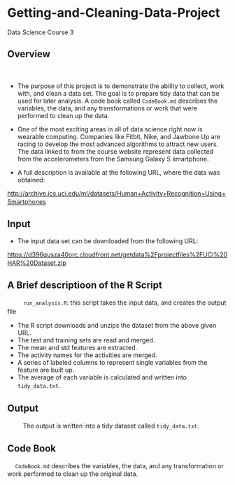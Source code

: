 # Getting-and-Cleaning-Data-Project
Data Science Course 3

## Overview
　
- The purpose of this project is to demonstrate the ability to collect, work
with, and clean a data set. The goal is to prepare tidy data that can be used
for later analysis.  A code book called `CodeBook.md` describes the variables,
the data, and any transformations or work that were performed to clean up the
data. 

- One of the most exciting areas in all of data science right now is wearable
computing. Companies like Fitbit, Nike, and Jawbone Up are racing to develop 
the most advanced algorithms to attract new users. The data linked to from the
course website represent data collected from the accelerometers from the 
Samsung Galaxy S smartphone. 

- A full description is available at the following URL, where the data was obtained:  

http://archive.ics.uci.edu/ml/datasets/Human+Activity+Recognition+Using+Smartphones
　

## Input  

- The input data set can be downloaded from the following URL: 

https://d396qusza40orc.cloudfront.net/getdata%2Fprojectfiles%2FUCI%20HAR%20Dataset.zip 
　
　
## A Brief descriptioon of the R Script
　
　
`run_analysis.R`: this script takes the input data, and creates the output file 
　
- The R script downloads and unzips the dataset from the above given URL.  
- The test and training sets are read and merged.  
- The mean and std features are extracted.  
- The activity names for the activities are merged.  
- A series of labeled columns to represent single variables from the feature are built up.  
- The average of each variable is calculated and written into `tidy_data.txt`.
　
　
## Output
　
　
The output is written into a tidy dataset called `tidy_data.txt`.
　
　
## Code Book
　
`CodeBook.md` describes the variables, the data, and any transformation or work performed to clean up the original data.
